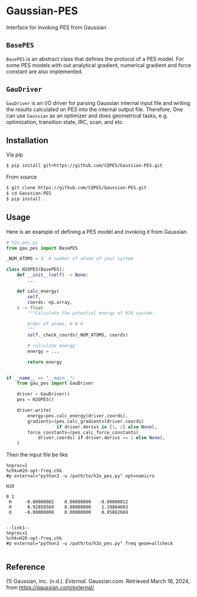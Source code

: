 # Gaussian-PES

Interface for invoking PES from Gaussian

## `BasePES`

`BasePES` is an abstract class that defines the protocol of a PES model. For some PES models with out analytical gradient, numerical gradient and force constant are also implemented.

## `GauDriver`

`GauDriver` is an I/O driver for parsing Gaussian internal input file and writing the results calculated on PES into the internal output file. Therefore, One can use `Gaussian` as an optimizer and does geometrical tasks, e.g. optimization, transition state, IRC, scan, and etc.

## Installation

Via pip

```bash
$ pip install git+https://github.com/CQPES/Gaussian-PES.git
```

From source

```bash
$ git clone https://github.com/CQPES/Gaussian-PES.git
$ cd Gaussian-PES
$ pip install .
```

## Usage

Here is an example of defining a PES model and invoking it from Gaussian.

```python
# h2o_pes.py
from gau_pes import BasePES

_NUM_ATOMS = 3  # number of atoms of your system

class H2OPES(BasePES):
    def __init__(self) -> None:
        ...

    def calc_energy(
        self,
        coords: np.array,
    ) -> float
        """Calculate the potential energy of H2O system.

        Order of atoms: H H O
        """
        self._check_coords(_NUM_ATOMS, coords)

        # calculate energy
        energy = ...

        return energy


if __name__ == "__main__":
    from gau_pes import GauDriver

    driver = GauDriver()
    pes = H2OPES()

    driver.write(
        energy=pes.calc_energy(driver.coords),
        gradients=(pes.calc_gradients(driver.coords)
                   if driver.derivs in [1, 2] else None),
        force_constants=(pes.calc_force_constants(
            driver.coords) if driver.derivs == 2 else None),
    )
```

Then the input file be like

```
%nproc=1
%chk=H2O-opt-freq.chk
#p external="python3 -u /path/to/h2o_pes.py" opt=nomicro

H2O

0 1
 H     -0.00000002    0.00000000   -0.00000012
 H      0.92850569    0.00000000    1.19804603
 O     -0.00000008    0.00000000    0.95882669


--link1--
%nproc=1
%chk=H2O-opt-freq.chk
#p external="python3 -u /path/to/h2o_pes.py" freq geom=allcheck


```

## Reference

(1) Gaussian, Inc. (n.d.). _External_. Gaussian.com. Retrieved March 16, 2024, from https://gaussian.com/external/
